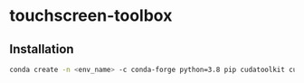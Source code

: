 # touchscreen-toolbox

## Installation

```bash
conda create -n <env_name> -c conda-forge python=3.8 pip cudatoolkit cudnn tensorflow-gpu deeplabcut
```
